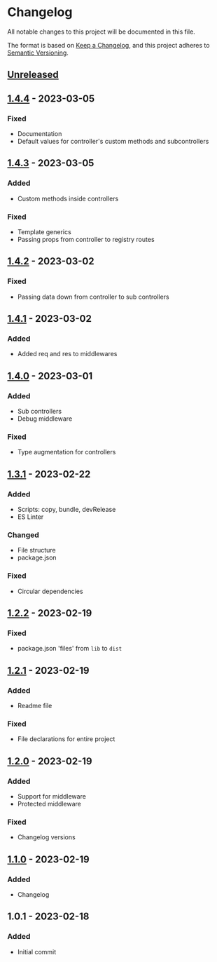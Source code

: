 # Changelog

All notable changes to this project will be documented in this file.

The format is based on [Keep a Changelog](https://keepachangelog.com/en/1.0.0/),
and this project adheres to [Semantic Versioning](https://semver.org/spec/v2.0.0.html).

## [Unreleased]

## [1.4.4] - 2023-03-05
### Fixed
- Documentation
- Default values for controller's custom methods and subcontrollers

## [1.4.3] - 2023-03-05
### Added
- Custom methods inside controllers

### Fixed
- Template generics
- Passing props from controller to registry routes

## [1.4.2] - 2023-03-02
### Fixed
- Passing data down from controller to sub controllers

## [1.4.1] - 2023-03-02
### Added
- Added req and res to middlewares

## [1.4.0] - 2023-03-01
### Added
- Sub controllers
- Debug middleware

### Fixed
- Type augmentation for controllers

## [1.3.1] - 2023-02-22
### Added
- Scripts: copy, bundle, devRelease
- ES Linter

### Changed
- File structure
- package.json

### Fixed
- Circular dependencies

## [1.2.2] - 2023-02-19
### Fixed
- package.json 'files' from `lib` to `dist`

## [1.2.1] - 2023-02-19
### Added
- Readme file

### Fixed
- File declarations for entire project

## [1.2.0] - 2023-02-19
### Added
- Support for middleware
- Protected middleware

### Fixed
- Changelog versions

## [1.1.0] - 2023-02-19
### Added
- Changelog

## 1.0.1 - 2023-02-18
### Added
- Initial commit

[Unreleased]: https://github.com/Martiinii/csr-controller/compare/v1.4.4...HEAD
[1.4.4]: https://github.com/Martiinii/csr-controller/compare/v1.4.3...v1.4.4
[1.4.3]: https://github.com/Martiinii/csr-controller/compare/v1.4.2...v1.4.3
[1.4.2]: https://github.com/Martiinii/csr-controller/compare/v1.4.1...v1.4.2
[1.4.1]: https://github.com/Martiinii/csr-controller/compare/v1.4.0...v1.4.1
[1.4.0]: https://github.com/Martiinii/csr-controller/compare/v1.3.1...v1.4.0
[1.3.1]: https://github.com/Martiinii/csr-controller/compare/v1.2.2...v1.3.1
[1.2.2]: https://github.com/Martiinii/csr-controller/compare/v1.2.1...v1.2.2
[1.2.1]: https://github.com/Martiinii/csr-controller/compare/v1.2.0...v1.2.1
[1.2.0]: https://github.com/Martiinii/csr-controller/compare/v1.1.0...v1.2.0
[1.1.0]: https://github.com/Martiinii/csr-controller/compare/v1.0.1...v1.1.0
